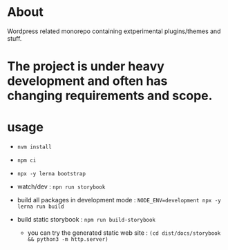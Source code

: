 # About

Wordpress related monorepo containing extperimental plugins/themes and stuff.

# The project is under heavy development and often has changing requirements and scope.

# usage

- `nvm install`

- `npm ci`

- `npx -y lerna bootstrap`

- watch/dev : `npn run storybook`

- build all packages in development mode : `NODE_ENV=development npx -y lerna run build`

- build static storybook : `npm run build-storybook`

  - you can try the generated static web site : `(cd dist/docs/storybook && python3 -m http.server)`
